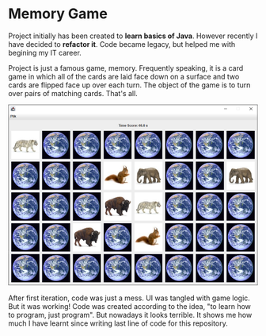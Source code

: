 Memory Game
==========

Project initially has been created to **learn basics of Java**. However recently I have decided to **refactor it**. Code became legacy, but helped me with begining my IT career.

Project is just a famous game, memory. Frequently speaking, it is a card game in which all of the cards are laid face down on a surface and two cards are flipped face up over each turn. The object of the game is to turn over pairs of matching cards. That's all.

![Old version of Memory Game](/doc/memory.png)

After first iteration, code was just a mess. UI was tangled with game logic. But it was working! Code was created according to the idea, "to learn how to program, just program". But nowadays it looks terrible. It shows me how much I have learnt since writing last line of code for this repository.
